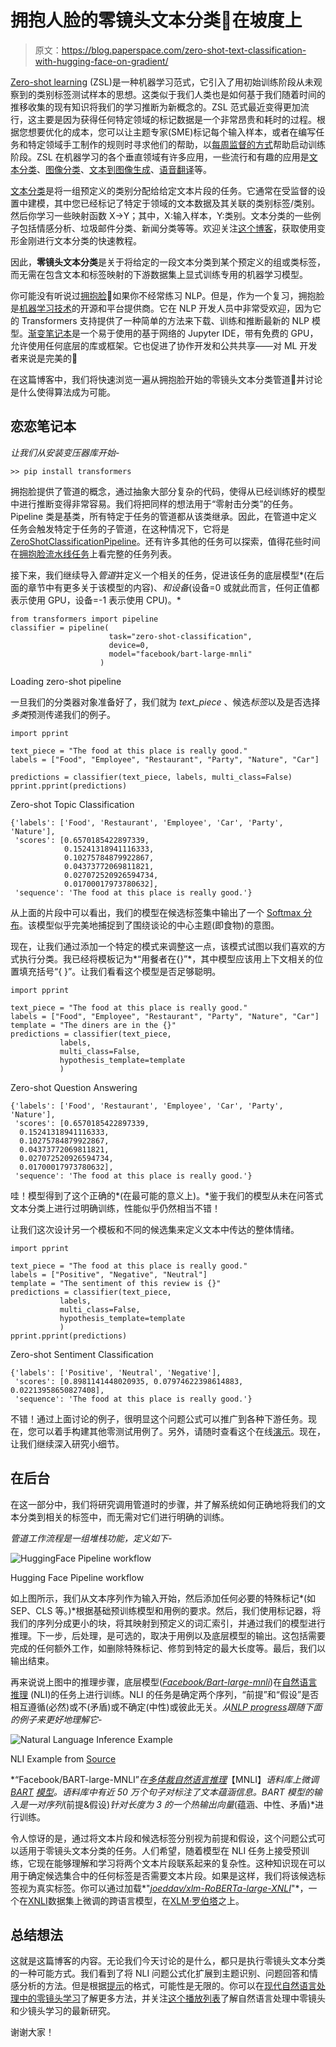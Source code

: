 # 拥抱人脸的零镜头文本分类🤗在坡度上

> 原文：<https://blog.paperspace.com/zero-shot-text-classification-with-hugging-face-on-gradient/>

[Zero-shot learning](https://en.wikipedia.org/wiki/Zero-shot_learning) (ZSL)是一种机器学习范式，它引入了用初始训练阶段从未观察到的类别标签测试样本的思想。这类似于我们人类也是如何基于我们随着时间的推移收集的现有知识将我们的学习推断为新概念的。ZSL 范式最近变得更加流行，这主要是因为获得任何特定领域的标记数据是一个非常昂贵和耗时的过程。根据您想要优化的成本，您可以让主题专家(SME)标记每个输入样本，或者在编写任务和特定领域手工制作的规则时寻求他们的帮助，以[每周监督的方式](https://en.wikipedia.org/wiki/Weak_supervision)帮助启动训练阶段。ZSL 在机器学习的各个垂直领域有许多应用，一些流行和有趣的应用是[文本分类](https://joeddav.github.io/blog/2020/05/29/ZSL.html)、[图像分类](https://www.kdnuggets.com/2021/04/zero-shot-learning.html)、[文本到图像生成](https://arxiv.org/abs/2102.12092)、[语音翻译](https://arxiv.org/abs/2107.06010)等。

[文本分类](https://en.wikipedia.org/wiki/Document_classification)是将一组预定义的类别分配给给定文本片段的任务。它通常在受监督的设置中建模，其中您已经标记了特定于领域的文本数据及其关联的类别标签/类别。然后你学习一些映射函数 X->Y；其中，X:输入样本，Y:类别。文本分类的一些例子包括情感分析、垃圾邮件分类、新闻分类等等。欢迎关注[这个博客](https://blog.paperspace.com/transformers-text-classification/)，获取使用变形金刚进行文本分类的快速教程。

因此，**零镜头文本分类**是关于将给定的一段文本分类到某个预定义的组或类标签，而无需在包含文本和标签映射的下游数据集上显式训练专用的机器学习模型。

你可能没有听说过[拥抱脸](https://huggingface.co/)🤗如果你不经常练习 NLP。但是，作为一个复习，拥抱脸是[机器学习技术](https://github.com/huggingface)的开源和平台提供商。它在 NLP 开发人员中非常受欢迎，因为它的 Transformers 支持提供了一种简单的方法来下载、训练和推断最新的 NLP 模型。[渐变笔记本](https://gradient.run/notebooks)是一个易于使用的基于网络的 Jupyter IDE，带有免费的 GPU，允许使用任何底层的库或框架。它也促进了协作开发和公共共享——对 ML 开发者来说是完美的🚀

在这篇博客中，我们将快速浏览一遍从拥抱脸开始的零镜头文本分类管道🤗并讨论是什么使得算法成为可能。

## 恋恋笔记本

*让我们从安装变压器库开始-*

```
>> pip install transformers
```

拥抱脸提供了管道的概念，通过抽象大部分复杂的代码，使得从已经训练好的模型中进行推断变得非常容易。我们将把同样的想法用于“零射击分类”的任务。Pipeline 类是基类，所有特定于任务的管道都从该类继承。因此，在管道中定义任务会触发特定于任务的子管道，在这种情况下，它将是[ZeroShotClassificationPipeline](https://huggingface.co/docs/transformers/v4.19.2/en/main_classes/pipelines#transformers.ZeroShotClassificationPipeline)。还有许多其他的任务可以探索，值得花些时间在[拥抱脸流水线任务](https://huggingface.co/docs/transformers/task_summary)上看完整的任务列表。

接下来，我们继续导入*管道*并定义一个相关的任务，促进该任务的底层模型*(在后面的章节中有更多关于该模型的内容)、*和设备*(设备=0 或就此而言，任何正值都表示使用 GPU，设备=-1 表示使用 CPU)。*

```
from transformers import pipeline
classifier = pipeline(
                      task="zero-shot-classification",
                      device=0,
                      model="facebook/bart-large-mnli"
                    )
```

Loading zero-shot pipeline

一旦我们的分类器对象准备好了，我们就为 *text_piece* 、候选*标签*以及是否选择*多类*预测传递我们的例子。

```
import pprint

text_piece = "The food at this place is really good."
labels = ["Food", "Employee", "Restaurant", "Party", "Nature", "Car"]

predictions = classifier(text_piece, labels, multi_class=False)
pprint.pprint(predictions)
```

Zero-shot Topic Classification

```
{'labels': ['Food', 'Restaurant', 'Employee', 'Car', 'Party', 'Nature'],
 'scores': [0.6570185422897339,
            0.15241318941116333,
            0.10275784879922867,
            0.04373772069811821,
            0.027072520926594734,
            0.01700017973780632],
 'sequence': 'The food at this place is really good.'}
```

从上面的片段中可以看出，我们的模型在候选标签集中输出了一个 [Softmax 分布](https://en.wikipedia.org/wiki/Softmax_function)。该模型似乎完美地捕捉到了围绕谈论的中心主题(即食物)的意图。

现在，让我们通过添加一个特定的模式来调整这一点，该模式试图以我们喜欢的方式执行分类。我已经将模板记为*“用餐者在{}”*，其中模型应该用上下文相关的位置填充括号“{ }”。让我们看看这个模型是否足够聪明。

```
import pprint

text_piece = "The food at this place is really good."
labels = ["Food", "Employee", "Restaurant", "Party", "Nature", "Car"]
template = "The diners are in the {}"
predictions = classifier(text_piece, 
           labels, 
           multi_class=False, 
           hypothesis_template=template
           )
```

Zero-shot Question Answering

```
{'labels': ['Food', 'Restaurant', 'Employee', 'Car', 'Party', 'Nature'],
 'scores': [0.6570185422897339,
  0.15241318941116333,
  0.10275784879922867,
  0.04373772069811821,
  0.027072520926594734,
  0.01700017973780632],
 'sequence': 'The food at this place is really good.'}
```

哇！模型得到了这个正确的*(在最可能的意义上)。*鉴于我们的模型从未在问答式文本分类上进行过明确训练，性能似乎仍然相当不错！

让我们这次设计另一个模板和不同的候选集来定义文本中传达的整体情绪。

```
import pprint

text_piece = "The food at this place is really good."
labels = ["Positive", "Negative", "Neutral"]
template = "The sentiment of this review is {}"
predictions = classifier(text_piece, 
           labels, 
           multi_class=False, 
           hypothesis_template=template
           )
pprint.pprint(predictions)
```

Zero-shot Sentiment Classification

```
{'labels': ['Positive', 'Neutral', 'Negative'],
 'scores': [0.8981141448020935, 0.07974622398614883, 0.02213958650827408],
 'sequence': 'The food at this place is really good.'}
```

不错！通过上面讨论的例子，很明显这个问题公式可以推广到各种下游任务。现在，您可以着手构建其他零测试用例了。另外，请随时查看这个在线[演示](https://huggingface.co/zero-shot/)。现在，让我们继续深入研究小细节。

## 在后台

在这一部分中，我们将研究调用管道时的步骤，并了解系统如何正确地将我们的文本分类到相关的标签中，而无需对它们进行明确的训练。

*管道工作流程是一组堆栈功能，定义如下-*

![HuggingFace Pipeline workflow](img/b3ab656709d612424a13bc0739bf5fc6.png)

Hugging Face Pipeline workflow

如上图所示，我们从文本序列作为输入开始，然后添加任何必要的特殊标记*(如 SEP、CLS 等。)*根据基础预训练模型和用例的要求。然后，我们使用标记器，将我们的序列分成更小的块，将其映射到预定义的词汇索引，并通过我们的模型进行推理。下一步，后处理，是可选的，取决于用例以及底层模型的输出。这包括需要完成的任何额外工作，如删除特殊标记、修剪到特定的最大长度等。最后，我们以输出结束。

再来说说上图中的推理步骤，底层模型([*Facebook/Bart-large-mnli*](https://huggingface.co/facebook/bart-large-mnli))在[自然语言推理](https://www.youtube.com/watch?v=6-NV9lzm8qw) (NLI)的任务上进行训练。NLI 的任务是确定两个序列，“前提”和“假设”是否相互遵循(必然)或不(矛盾)或不确定(中性)或彼此无关。*从*[*NLP progress*](http://nlpprogress.com/english/natural_language_inference.html)*跟随下面的例子来更好地理解它-*

![Natural Language Inference Example ](img/c534bc6ec8b7c7794649971b6c2f5a2a.png)

NLI Example from [Source](http://nlpprogress.com/english/natural_language_inference.html)

*“Facebook/BART-large-MNLI”*在[多体裁自然语言推理](https://cims.nyu.edu/~sbowman/multinli/)*【MNLI】*语料库上微调 [BART](https://www.youtube.com/watch?v=BGWpNQHIcs4) [模型](https://arxiv.org/abs/1910.13461)。语料库中有近 50 万个句子对标注了文本蕴涵信息。BART 模型的输入是一对序列*(前提&假设)*针对长度为 3 的一个热输出向量*(蕴涵、中性、矛盾)*进行训练。

令人惊讶的是，通过将文本片段和候选标签分别视为前提和假设，这个问题公式可以适用于零镜头文本分类的任务。人们希望，随着模型在 NLI 任务上接受预训练，它现在能够理解和学习将两个文本片段联系起来的复杂性。这种知识现在可以用于确定候选集合中的任何标签是否需要文本片段。如果是这样，我们将该候选标签视为真实标签。你可以通过加载*"*[*joeddav/xlm-RoBERTa-large-XNLI*](https://huggingface.co/joeddav/xlm-roberta-large-xnli)*"*，一个在[XNLI](https://github.com/facebookresearch/XNLI)数据集上微调的跨语言模型，在[XLM·罗伯塔](https://huggingface.co/xlm-roberta-base)之上。

## 总结想法

这就是这篇博客的内容。无论我们今天讨论的是什么，都只是执行零镜头文本分类的一种可能方式。我们看到了将 NLI 问题公式化扩展到主题识别、问题回答和情感分析的方法。但是根据[提示](https://www.youtube.com/watch?v=K3MasIU25Zw&list=PLsAqq9lZFOtWCEeootx1nmteDdAILZ5BB&index=1)的格式，可能性是无限的。你可以在[现代自然语言处理中的零镜头学习](https://joeddav.github.io/blog/2020/05/29/ZSL.html)了解更多方法，并关注[这个播放列表](https://www.youtube.com/watch?v=JOB7gwufvAw&list=PLsAqq9lZFOtV6RmVvRfI6KUJx5Qulhut9)了解自然语言处理中零镜头和少镜头学习的最新研究。

谢谢大家！